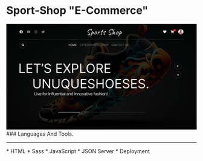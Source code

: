 # Sport-Shop "E-Commerce"
<img src="assets/images/github.png"/>
### Languages And Tools.
<hr/>
* HTML
* Sass
* JavaScript
* JSON Server
* Deployment

